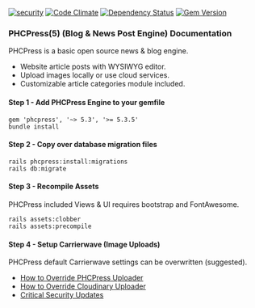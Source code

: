 [![security](https://hakiri.io/github/PHCNetworks/phc-press/master.svg)](https://hakiri.io/github/PHCNetworks/phc-press/master)
[![Code Climate](https://codeclimate.com/github/PHCNetworks/phc-press/badges/gpa.svg)](https://codeclimate.com/github/PHCNetworks/phc-press)
[![Dependency Status](https://gemnasium.com/badges/github.com/PHCNetworks/phc-press.svg)](https://gemnasium.com/github.com/PHCNetworks/phc-press)
[![Gem Version](https://badge.fury.io/rb/phcpress.svg)](https://badge.fury.io/rb/phcpress)  
    
### PHCPress(5) (Blog & News Post Engine) Documentation
PHCPress is a basic open source news & blog engine.
  
- Website article posts with WYSIWYG editor.
- Upload images locally or use cloud services.
- Customizable article categories module included.
  
#### Step 1 - Add PHCPress Engine to your gemfile  

	gem 'phcpress', '~> 5.3', '>= 5.3.5'
	bundle install
  
#### Step 2 - Copy over database migration files  

	rails phcpress:install:migrations
	rails db:migrate
  
#### Step 3 - Recompile Assets  
PHCPress included Views & UI requires bootstrap and FontAwesome.  
  
	rails assets:clobber
	rails assets:precompile
  
#### Step 4 - Setup Carrierwave (Image Uploads)  
PHCPress default Carrierwave settings can be overwritten (suggested).  
  
- [How to Override PHCPress Uploader](https://github.com/PHCNetworks/phc-press/wiki/Image-Uploader---Override)
- [How to Override Cloudinary Uploader](https://github.com/PHCNetworks/phc-press/wiki/Image-Uploader-(Cloudinary))
- [Critical Security Updates](https://github.com/PHCNetworks/phc-press/wiki/Critical-Security-Updates)
